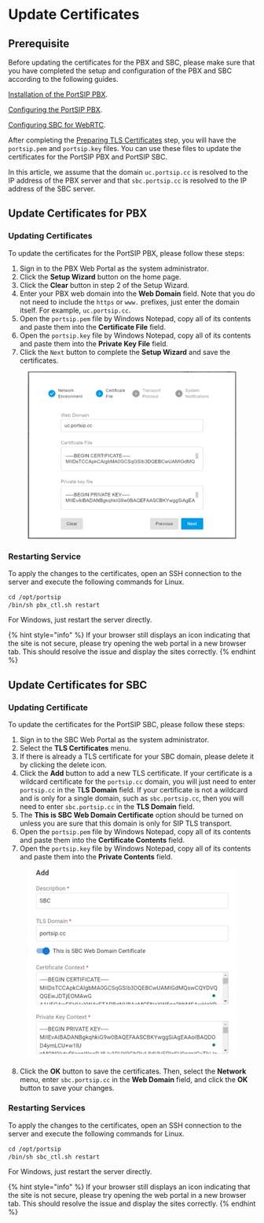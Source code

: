 # Update Certificates

## Prerequisite

Before updating the certificates for the PBX and SBC, please make sure that you have completed the setup and configuration of the PBX and SBC according to the following guides.

[Installation of the PortSIP PBX](broken-reference).

[Configuring the PortSIP PBX](../2-configuring-the-portsip-pbx.md).

[Configuring SBC for WebRTC](../9-configuring-sbc-for-webrtc.md).

After completing the [Preparing TLS Certificates](preparing-tls-certificates.md) step, you will have the `portsip.pem` and `portsip.key` files. You can use these files to update the certificates for the PortSIP PBX and PortSIP SBC.

In this article, we assume that the domain `uc.portsip.cc` is resolved to the IP address of the PBX server and that `sbc.portsip.cc` is resolved to the IP address of the SBC server.

## Update Certificates for PBX

### Updating Certificates

To update the certificates for the PortSIP PBX, please follow these steps:

1. Sign in to the PBX Web Portal as the system administrator.
2. Click the **Setup Wizard** button on the home page.
3. Click the **Clear** button in step 2 of the Setup Wizard.
4. Enter your PBX web domain into the **Web Domain** field. Note that you do not need to include the `https` or `www.` prefixes, just enter the domain itself. For example, `uc.portsip.cc`.
5. Open the `portsip.pem` file by Windows Notepad, copy all of its contents and paste them into the **Certificate File** field.
6. Open the `portsip.key` file by Windows Notepad, copy all of its contents and paste them into the **Private Key File** field.
7. Click the `Next` button to complete the **Setup Wizard** and save the certificates.

<figure><img src="../../../.gitbook/assets/update_pbx_certs.png" alt="" width="563"><figcaption></figcaption></figure>

### Restarting Service

To apply the changes to the certificates, open an SSH connection to the server and execute the following commands for Linux.

```
cd /opt/portsip
/bin/sh pbx_ctl.sh restart
```

For Windows, just restart the server directly.

{% hint style="info" %}
If your browser still displays an icon indicating that the site is not secure, please try opening the web portal in a new browser tab. This should resolve the issue and display the sites correctly.
{% endhint %}

## Update Certificates for SBC

### Updating Certificate

To update the certificates for the PortSIP SBC, please follow these steps:

1. Sign in to the SBC Web Portal as the system administrator.
2. Select the **TLS Certificates** menu.
3. If there is already a TLS certificate for your SBC domain, please delete it by clicking the delete icon.
4. Click the **Add** button to add a new TLS certificate. If your certificate is a wildcard certificate for the `portsip.cc` domain, you will just need to enter `portsip.cc` in the T**LS Domain** field. If your certificate is not a wildcard and is only for a single domain, such as `sbc.portsip.cc`, then you will need to enter `sbc.portsip.cc` in the **TLS Domain** field.
5. The **This is SBC Web Domain Certificate** option should be turned on unless you are sure that this domain is only for SIP TLS transport.
6. Open the `portsip.pem` file by Windows Notepad, copy all of its contents and paste them into the **Certificate Contents** field.
7. Open the `portsip.key` file by Windows Notepad, copy all of its contents and paste them into the **Private Contents** field.

<figure><img src="../../../.gitbook/assets/update_sbc_certs.png" alt="" width="563"><figcaption></figcaption></figure>

8. Click the **OK** button to save the certificates. Then, select the **Network** menu, enter `sbc.portsip.cc` in the **Web Domain** field, and click the **OK** button to save your changes.

### Restarting Services

To apply the changes to the certificates, open an SSH connection to the server and execute the following commands for Linux.

```
cd /opt/portsip
/bin/sh sbc_ctl.sh restart
```

For Windows, just restart the server directly.

{% hint style="info" %}
If your browser still displays an icon indicating that the site is not secure, please try opening the web portal in a new browser tab. This should resolve the issue and display the sites correctly.
{% endhint %}



